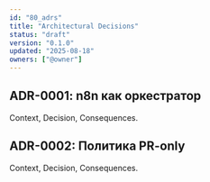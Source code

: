 ```yaml
---
id: "80_adrs"
title: "Architectural Decisions"
status: "draft"
version: "0.1.0"
updated: "2025-08-18"
owners: ["@owner"]
---
```


## ADR-0001: n8n как оркестратор
Context, Decision, Consequences.

## ADR-0002: Политика PR-only
Context, Decision, Consequences.
